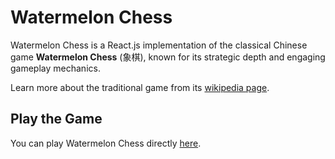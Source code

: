 # Watermelon Chess

Watermelon Chess is a React.js implementation of the classical Chinese game **Watermelon Chess** (象棋), known for its strategic depth and engaging gameplay mechanics.

Learn more about the traditional game from its [wikipedia page](https://en.wikipedia.org/wiki/Watermelon_chess).

## Play the Game

You can play Watermelon Chess directly [here](https://your-game-link.com).
